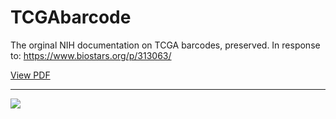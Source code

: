 # TCGAbarcode
The orginal NIH documentation on TCGA barcodes, preserved. In response to: https://www.biostars.org/p/313063/

<a href="TCGAbarcode.pdf">View PDF</a>

<hr>

<img src="imges/barcode.png"></img>
<p></p>
<imh src="images/TCGA_barcode.jpg"></img>
